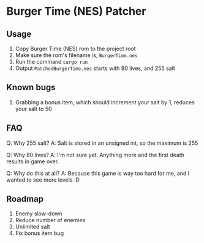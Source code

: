 # Burger Time (NES) Patcher

## Usage
1. Copy Burger Time (NES) rom to the project root
2. Make sure the rom's filename is, `BurgerTime.nes`
3. Run the command `cargo run`
4. Output `PatchedBurgerTime.nes` starts with 80 lives, and 255 salt

## Known bugs
1. Grabbing a bonus item, which should increment your salt by 1, reduces your salt to 50

## FAQ
Q: Why 255 salt?
A: Salt is stored in an unsigned int, so the maximum is 255

Q: Why 80 lives?
A: I'm not sure yet. Anything more and the first death results in game over.

Q: Why do this at all?
A: Because this game is way too hard for me, and I wanted to see more levels :D

## Roadmap
1. Enemy slow-down
2. Reduce number of enemies
3. Unlimited salt
4. Fix bonus item bug